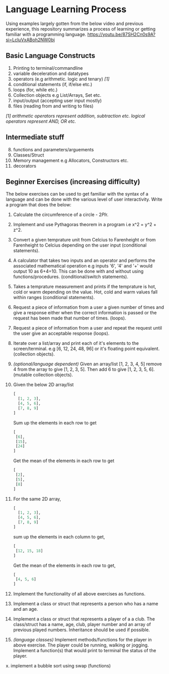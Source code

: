 # Language Learning Process

Using examples largely gotten from the below video and previous experience, this repository summarizes a process of learning or getting familiar with a programming language.
https://youtu.be/87SH2Cn0s9A?si=LcluVxABoh2NW0bj

## Basic Language Constructs
1. Printing to terminal/commandline 
2. variable deceleration and datatypes
3. operators (e.g arithmetic. logic and tenary) _[1]_
4. conditional statements (if, if/else etc.)
5. loops (for, while etc.)
6. Collection objects e.g List/Arrays, Set etc.
7. input/output (accepting user input mostly)
8. files (reading from and writing to files)


_[1] arithmetic operators represent addition, subtraction etc. logical operators represent AND, OR etc._

## Intermediate stuff
8. functions and parameters/arguements
9. Classes/Struct
10. Memory management e.g Allocators, Constructors etc.
11. decorators

## Beginner Exercises (increasing difficulty)
The below exercises can be used to get familiar with the syntax of a language and can be done with the various level of user interactivity. Write a program that does the below:
1. Calculate the circumference of a circle - 2*PI*r.
2. Implement and use Pythagoras theorem in a program i.e x^2 = y^2 + z^2.
3. Convert a given temprature unit from Celcius to Farenheight or from Farenheight to Celcius depending on the user input (conditional statements).
4. A calculator that takes two inputs and an operator and performs the associated mathematical operation e.g inputs '6', '4' and '+' would output 10 as 6+4=10. This can be done with and without using functions/procedures. (conditional/switch statements).
5. Takes a temprature measurement and prints if the temprature is hot, cold or warm depending on the value. Hot, cold and warm values fall within ranges (conditional statements).
6. Request a piece of information from a user a given number of times and give a response either when the correct information is passed or the request has been made that number of times. (loops).
7. Request a piece of information from a user and repeat the request until the user give an acceptable response (loops).
8. Iterate over a list/array and print each of it's elements to the screen/terminal. e.g [6, 12, 24, 48, 96] or it's floating point equivalent. (collection objects).
9. _(optional/language dependent)_ Given an array/list [1, 2, 3, 4, 5] remove 4 from the array to give [1, 2, 3, 5]. Then add 6 to give [1, 2, 3, 5, 6]. (mutable collection objects).
10. Given the below 2D array/list
    ```python
    [
      [1, 2, 3],
      [4, 5, 6],
      [7, 8, 9]
    ]
    ```
    Sum up the elements in each row to get
     ```python
    [
      [6],
      [15],
      [24]
    ]
    ```
    Get the mean of the elements in each row to get
     ```python
    [
      [2],
      [5],
      [8]
    ]
    ```
     
12. For the same 2D array,
    ```python
    [
      [1, 2, 3],
      [4, 5, 6],
      [7, 8, 9]
    ]
    ```
    sum up the elements in each column to get,
     ```python
    [
      [12, 15, 18]
    ]
    ```
    Get the mean of the elements in each row to get,
     ```python
    [
      [4, 5, 6]
    ]
    ```
14. Implement the functionality of all above exercises as functions.
15. Implement a class or struct that represents a person who has a name and an age.
16. Implement a class or struct that represents a player of a a club. The class/struct has a name, age, club, player number and an array of previous played numbers. Inheritance should be used if possible.
17. _(language classes)_ Implement methods/functions for the player in above exercise. The player could be running, walking or jogging. Implement a function(s) that would print to terminal the status of the player.

x. implement a bubble sort using swap (functions)
